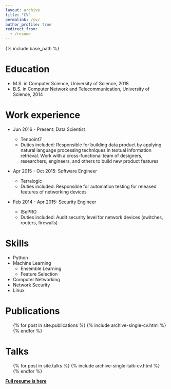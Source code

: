 ```yaml
---
layout: archive
title: "CV"
permalink: /cv/
author_profile: true
redirect_from:
  - /resume
---
```


{% include base_path %}

Education
======
* M.S. in Computer Science, University of Science, 2018
* B.S. in Computer Network and Telecommunication, University of Science, 2014

Work experience
======
* Jun 2016 - Present: Data Scientist
  * Tenpoint7
  * Duties included: Responsible for building data product by applying natural language processing techniques in textual information retrieval. Work with a cross-functional team of designers, researchers, engineers, and others to build new product features


* Apr 2015 - Oct 2015: Software Engineer
  * Terralogic
  * Duties included: Responsible for automation testing for released features of networking devices

* Feb 2014 - Apr 2015: Security Engineer
  * ISePRO
  * Duties included: Audit security level for network devices (switches, routers, firewalls)
  
Skills
======
* Python
* Machine Learning
  * Ensemble Learning
  * Feature Selection
* Computer Networking
* Network Security
* Linux

Publications
======
  <ul>{% for post in site.publications %}
    {% include archive-single-cv.html %}
  {% endfor %}</ul>
  
Talks
======
  <ul>{% for post in site.talks %}
    {% include archive-single-talk-cv.html %}
  {% endfor %}</ul>
  
<!-- Teaching -->
<!-- ====== -->
<!--   <ul>{% for post in site.teaching %} -->
<!--     {% include archive-single-cv.html %} -->
<!--   {% endfor %}</ul> -->



[**Full resume is here**](http://quandb.github.io/files/quan_duong_resume.pdf)